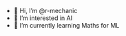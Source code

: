 - 👋 Hi, I’m @r-mechanic
- 👀 I’m interested in AI
- 🌱 I’m currently learning Maths for ML
<!---
r-mechanic/r-mechanic is a ✨ special ✨ repository because its `README.md` (this file) appears on your GitHub profile.
You can click the Preview link to take a look at your changes.
--->
